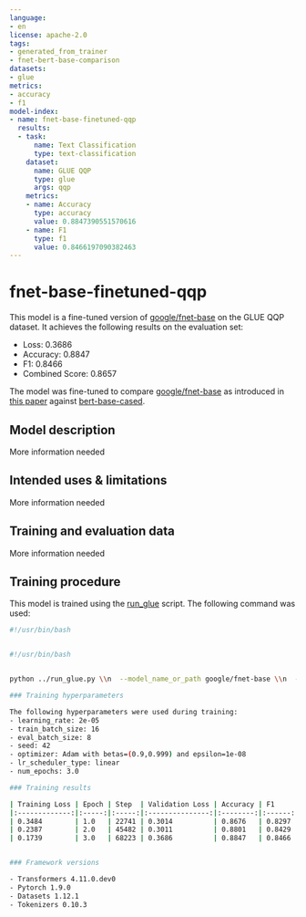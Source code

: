 ```yaml
---
language:
- en
license: apache-2.0
tags:
- generated_from_trainer
- fnet-bert-base-comparison
datasets:
- glue
metrics:
- accuracy
- f1
model-index:
- name: fnet-base-finetuned-qqp
  results:
  - task:
      name: Text Classification
      type: text-classification
    dataset:
      name: GLUE QQP
      type: glue
      args: qqp
    metrics:
    - name: Accuracy
      type: accuracy
      value: 0.8847390551570616
    - name: F1
      type: f1
      value: 0.8466197090382463
---
```


<!-- This model card has been generated automatically according to the information the Trainer had access to. You
should probably proofread and complete it, then remove this comment. -->

# fnet-base-finetuned-qqp

This model is a fine-tuned version of [google/fnet-base](https://huggingface.co/google/fnet-base) on the GLUE QQP dataset.
It achieves the following results on the evaluation set:
- Loss: 0.3686
- Accuracy: 0.8847
- F1: 0.8466
- Combined Score: 0.8657

The model was fine-tuned to compare [google/fnet-base](https://huggingface.co/google/fnet-base) as introduced in [this paper](https://arxiv.org/abs/2105.03824) against [bert-base-cased](https://huggingface.co/bert-base-cased).

## Model description

More information needed

## Intended uses & limitations

More information needed

## Training and evaluation data

More information needed

## Training procedure

This model is trained using the [run_glue](https://github.com/huggingface/transformers/blob/master/examples/pytorch/text-classification/run_glue.py) script. The following command was used:

```bash
#!/usr/bin/bash


#!/usr/bin/bash


python ../run_glue.py \\n  --model_name_or_path google/fnet-base \\n  --task_name qqp \\n  --do_train \\n  --do_eval \\n  --max_seq_length 512 \\n  --per_device_train_batch_size 16 \\n  --learning_rate 2e-5 \\n  --num_train_epochs 3 \\n  --output_dir fnet-base-finetuned-qqp \\n  --push_to_hub \\n  --hub_strategy all_checkpoints \\n  --logging_strategy epoch \\n  --save_strategy epoch \\n  --evaluation_strategy epoch \\n```

### Training hyperparameters

The following hyperparameters were used during training:
- learning_rate: 2e-05
- train_batch_size: 16
- eval_batch_size: 8
- seed: 42
- optimizer: Adam with betas=(0.9,0.999) and epsilon=1e-08
- lr_scheduler_type: linear
- num_epochs: 3.0

### Training results

| Training Loss | Epoch | Step  | Validation Loss | Accuracy | F1     | Combined Score |
|:-------------:|:-----:|:-----:|:---------------:|:--------:|:------:|:--------------:|
| 0.3484        | 1.0   | 22741 | 0.3014          | 0.8676   | 0.8297 | 0.8487         |
| 0.2387        | 2.0   | 45482 | 0.3011          | 0.8801   | 0.8429 | 0.8615         |
| 0.1739        | 3.0   | 68223 | 0.3686          | 0.8847   | 0.8466 | 0.8657         |


### Framework versions

- Transformers 4.11.0.dev0
- Pytorch 1.9.0
- Datasets 1.12.1
- Tokenizers 0.10.3
